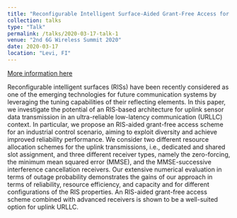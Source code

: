 ```yaml
---
title: "Reconfigurable Intelligent Surface-Aided Grant-Free Access for Uplink URLLC"
collection: talks
type: "Talk"
permalink: /talks/2020-03-17-talk-1
venue: "2nd 6G Wireless Summit 2020"
date: 2020-03-17
location: "Levi, FI"
---
```


[More information here](http://www.6gsummit.com/wp-content/uploads/2020/02/Advance-Program-20200205.pdf)

Reconfigurable intelligent surfaces (RISs) have been recently considered as one of the emerging technologies for future communication systems by leveraging the tuning capabilities of their reflecting elements. In this paper, we investigate the potential of an RIS-based architecture for uplink sensor data transmission in an ultra-reliable low-latency communication (URLLC) context. In particular, we propose an RIS-aided grant-free access scheme for an industrial control scenario, aiming to exploit diversity and achieve improved reliability performance. We consider two different resource allocation schemes for the uplink transmissions, i.e., dedicated and shared slot assignment, and three different receiver types, namely the zero-forcing, the minimum mean squared error (MMSE), and the MMSE-successive interference cancellation receivers. Our extensive numerical evaluation in terms of outage probability demonstrates the gains of our approach in terms of reliability, resource efficiency, and capacity and for different configurations of the RIS properties. An RIS-aided grant-free access scheme combined with advanced receivers is shown to be a well-suited option for uplink URLLC.
